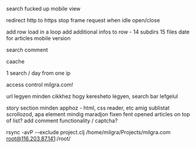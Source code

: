 search fucked up mobile view

redirect http to https
stop frame request when idle
open/close

add row load in a loop
add additional infos to row - 14 subdirs 15 files date for articles
mobile version

search
comment

caache

1 search / day from one ip

access control milgra.com!

url legyen minden cikkhez hogy keresheto legyen, search bar lefgelul

story section minden apphoz - html, css reader, etc
amig sublistat scrollozod, apa element mindig maradjon fixen fent
opened articles on top of list?
add comment functionality / captcha?

rsync -avP --exclude project.clj /home/milgra/Projects/milgra.com root@116.203.87.141:/root/ 